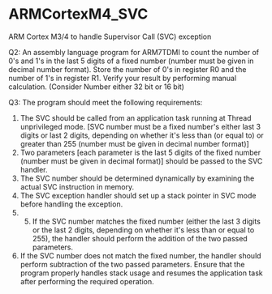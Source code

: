 # ARMCortexM4_SVC
 ARM Cortex M3/4 to handle  Supervisor Call (SVC) exception

Q2:
An assembly language program for ARM7TDMI to count the number of 0's and 1's in the last 5 digits of a fixed number (number must be given in decimal number format). Store the number of 0's in register R0 and the number of 1's in register R1. Verify your result by performing manual calculation. (Consider Number either 32 bit or 16 bit)  


Q3:
The program should meet the following requirements:  
1. The SVC should be called from an application task running at Thread unprivileged mode. [SVC number must be a fixed number's either last 3 digits or last 2 digits, depending on whether it's less than (or equal to) or greater than 255 (number must be given in decimal number format)]  
2. Two parameters [each parameter is the last 5 digits of the fixed number (number must be given in decimal format)] should be passed to the SVC handler.  
3. The SVC number should be determined dynamically by examining the actual SVC instruction in memory.  
4. The SVC exception handler should set up a stack pointer in SVC mode before handling the exception.
5. 5. If the SVC number matches the fixed number  (either the last 3 digits or the last 2 digits, depending on whether it's less than or equal to 255), the handler should perform the addition of the two passed parameters.  
6. If the SVC number does not match the fixed number, the handler should perform subtraction of the two passed parameters. Ensure that the program properly handles stack usage and resumes the application task after performing the required operation. 
